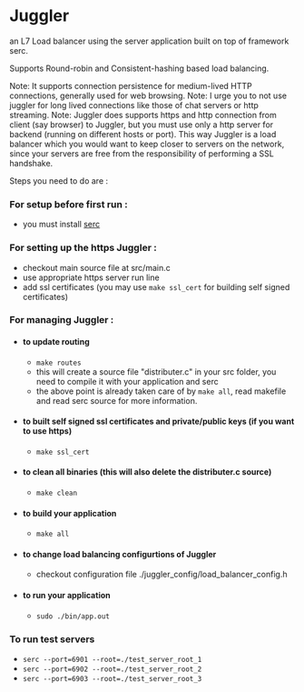 # Juggler
an L7 Load balancer using the server application built on top of framework serc.

Supports Round-robin and Consistent-hashing based load balancing.

Note: It supports connection persistence for medium-lived HTTP connections, generally used for web browsing.
Note: I urge you to not use juggler for long lived connections like those of chat servers or http streaming.
Note: Juggler does supports https and http connection from client (say browser) to Juggler, but you must use only a http server for backend (running on different hosts or port). This way Juggler is a load balancer which you would want to keep closer to servers on the network, since your servers are free from the responsibility of performing a SSL handshake.

Steps you need to do are :

### For setup before first run :
 * you must install [serc](https://github.com/RohanVDvivedi/serc.git)

### For setting up the https Juggler :
 * checkout main source file at src/main.c
 * use appropriate https server run line
 * add ssl certificates (you may use `make ssl_cert` for building self signed certificates)

### For managing Juggler :

 * #### to update routing 
   * `make routes`
   * this will create a source file "distributer.c" in your src folder, you need to compile it with your application and serc
   * the above point is already taken care of by `make all`, read makefile and read serc source for more information.

 * #### to built self signed ssl certificates and private/public keys (if you want to use https)
   * `make ssl_cert`

 * #### to clean all binaries (this will also delete the distributer.c source)
   * `make clean`

 * #### to build your application
   * `make all`

 * #### to change load balancing configurtions of Juggler
   * checkout configuration file ./juggler_config/load_balancer_config.h

 * #### to run your application
   * `sudo ./bin/app.out`

### To run test servers
 * `serc --port=6901 --root=./test_server_root_1`
 * `serc --port=6902 --root=./test_server_root_2`
 * `serc --port=6903 --root=./test_server_root_3`
